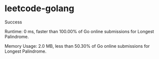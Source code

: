 # leetcode-golang

Success

Runtime: 0 ms, faster than 100.00% of Go online submissions for Longest Palindrome.

Memory Usage: 2.0 MB, less than 50.30% of Go online submissions for Longest Palindrome.
